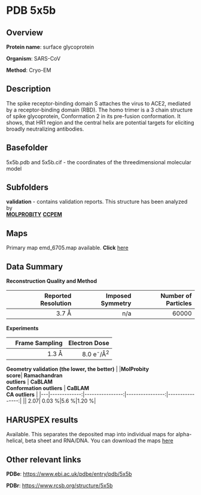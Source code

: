 # PDB 5x5b

## Overview

**Protein name**: surface glycoprotein

**Organism**: SARS-CoV

**Method**: Cryo-EM

## Description

The spike receptor-binding domain S attaches the virus to ACE2, mediated by a receptor-binding domain (RBD). The homo trimer is a 3 chain structure of spike glycoprotein, Conformation 2 in its pre-fusion conformation. It shows, that HR1 region and the central helix are potential targets for eliciting broadly neutralizing antibodies.

## Basefolder

5x5b.pdb and 5x5b.cif - the coordinates of the threedimensional molecular model

## Subfolders





**validation** - contains validation reports. This structure has been analyzed by <br>  [**MOLPROBITY**](https://github.com/thorn-lab/coronavirus_structural_task_force/tree/master/pdb/surface_glycoprotein/SARS-CoV/5x5b/validation/molprobity)   [**CCPEM**](https://github.com/thorn-lab/coronavirus_structural_task_force/tree/master/pdb/surface_glycoprotein/SARS-CoV/5x5b/validation/ccpem-validation) 



## Maps

Primary map emd_6705.map available. **Click** [here](http://ftp.wwpdb.org/pub/emdb/structures/EMD-6705/map/) 

## Data Summary
**Reconstruction Quality and Method**

|   | Reported Resolution | Imposed Symmetry | Number of Particles |
|---|-------------:|----------------:|--------------:|
|   |3.7 Å|n/a|60000|

**Experiments**

|   | Frame Sampling | Electron Dose |
|---|-------------:|----------------:|
|   |1.3 Å|8.0 e<sup>-</sup>/Å<sup>2</sup>|

**Geometry validation (the lower, the better)**
|   |**MolProbity<br>score**| **Ramachandran<br>outliers** | **CaBLAM<br>Conformation outliers** | **CaBLAM<br>CA outliers** |
|---|-------------:|----------------:|----------------:|----------------:|
||  2.07|  0.03 %|5.6 %|1.20 %|

## HARUSPEX results

Available. This separates the deposited map into individual maps for alpha-helical, beta sheet and RNA/DNA. You can download the maps [here](https://zenodo.org/record/3820115)

## Other relevant links 
**PDBe**:  https://www.ebi.ac.uk/pdbe/entry/pdb/5x5b
 
**PDBr**: https://www.rcsb.org/structure/5x5b 
